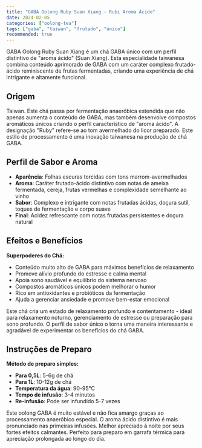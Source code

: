 ```yaml
---
title: "GABA Oolong Ruby Suan Xiang - Rubi Aroma Ácido"
date: 2024-02-05
categories: ["oolong-tea"]
tags: ["gaba", "taiwan", "frutado", "único"]
recommended: true
---
```


GABA Oolong Ruby Suan Xiang é um chá GABA único com um perfil distintivo de "aroma ácido" (Suan Xiang). Esta especialidade taiwanesa combina conteúdo aprimorado de GABA com um caráter complexo frutado-ácido reminiscente de frutas fermentadas, criando uma experiência de chá intrigante e altamente funcional.

## Origem

Taiwan. Este chá passa por fermentação anaeróbica estendida que não apenas aumenta o conteúdo de GABA, mas também desenvolve compostos aromáticos únicos criando o perfil característico de "aroma ácido". A designação "Ruby" refere-se ao tom avermelhado do licor preparado. Este estilo de processamento é uma inovação taiwanesa na produção de chá GABA.

## Perfil de Sabor e Aroma

- **Aparência**: Folhas escuras torcidas com tons marrom-avermelhados
- **Aroma**: Caráter frutado-ácido distintivo com notas de ameixa fermentada, cereja, frutas vermelhas e complexidade semelhante ao vinho
- **Sabor**: Complexo e intrigante com notas frutadas ácidas, doçura sutil, toques de fermentação e corpo suave
- **Final**: Acidez refrescante com notas frutadas persistentes e doçura natural

## Efeitos e Benefícios

**Superpoderes do Chá:**
- Conteúdo muito alto de GABA para máximos benefícios de relaxamento
- Promove alívio profundo do estresse e calma mental
- Apoia sono saudável e equilíbrio do sistema nervoso
- Compostos aromáticos únicos podem melhorar o humor
- Rico em antioxidantes e probióticos da fermentação
- Ajuda a gerenciar ansiedade e promove bem-estar emocional

Este chá cria um estado de relaxamento profundo e contentamento - ideal para relaxamento noturno, gerenciamento de estresse ou preparação para sono profundo. O perfil de sabor único o torna uma maneira interessante e agradável de experimentar os benefícios do chá GABA.

## Instruções de Preparo

**Método de preparo simples:**
- **Para 0,5L**: 5-6g de chá
- **Para 1L**: 10-12g de chá
- **Temperatura da água**: 90-95°C
- **Tempo de infusão**: 3-4 minutos
- **Re-infusão**: Pode ser infundido 5-7 vezes

Este oolong GABA é muito estável e não fica amargo graças ao processamento anaeróbico especial. O aroma ácido distintivo é mais pronunciado nas primeiras infusões. Melhor apreciado à noite por seus fortes efeitos calmantes. Perfeito para preparo em garrafa térmica para apreciação prolongada ao longo do dia.
